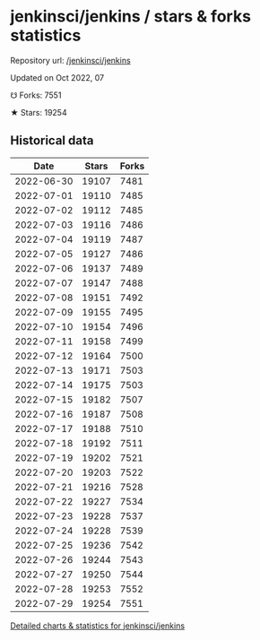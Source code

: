 # jenkinsci/jenkins / stars & forks statistics

Repository url: [/jenkinsci/jenkins](https://github.com/jenkinsci/jenkins)

Updated on Oct 2022, 07

☋ Forks: 7551

★ Stars: 19254

## Historical data
| Date | Stars | Forks |
|------|-------|-------|
| 2022-06-30 | 19107 | 7481 | 
| 2022-07-01 | 19110 | 7485 | 
| 2022-07-02 | 19112 | 7485 | 
| 2022-07-03 | 19116 | 7486 | 
| 2022-07-04 | 19119 | 7487 | 
| 2022-07-05 | 19127 | 7486 | 
| 2022-07-06 | 19137 | 7489 | 
| 2022-07-07 | 19147 | 7488 | 
| 2022-07-08 | 19151 | 7492 | 
| 2022-07-09 | 19155 | 7495 | 
| 2022-07-10 | 19154 | 7496 | 
| 2022-07-11 | 19158 | 7499 | 
| 2022-07-12 | 19164 | 7500 | 
| 2022-07-13 | 19171 | 7503 | 
| 2022-07-14 | 19175 | 7503 | 
| 2022-07-15 | 19182 | 7507 | 
| 2022-07-16 | 19187 | 7508 | 
| 2022-07-17 | 19188 | 7510 | 
| 2022-07-18 | 19192 | 7511 | 
| 2022-07-19 | 19202 | 7521 | 
| 2022-07-20 | 19203 | 7522 | 
| 2022-07-21 | 19216 | 7528 | 
| 2022-07-22 | 19227 | 7534 | 
| 2022-07-23 | 19228 | 7537 | 
| 2022-07-24 | 19228 | 7539 | 
| 2022-07-25 | 19236 | 7542 | 
| 2022-07-26 | 19244 | 7543 | 
| 2022-07-27 | 19250 | 7544 | 
| 2022-07-28 | 19253 | 7552 | 
| 2022-07-29 | 19254 | 7551 | 


[Detailed charts & statistics for jenkinsci/jenkins](https://reviewgithub.com/rep/jenkinsci/jenkins)

